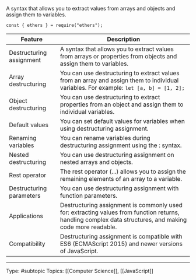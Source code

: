 A syntax that allows you to extract values from arrays and objects and assign them to variables.

```
const { ethers } = require("ethers");
```

| Feature                  | Description                                                                                                                                              |
| ------------------------ | -------------------------------------------------------------------------------------------------------------------------------------------------------- |
| Destructuring assignment | A syntax that allows you to extract values from arrays or properties from objects and assign them to variables.                                                         |
| Array destructuring      | You can use destructuring to extract values from an array and assign them to individual variables. For example: `let [a, b] = [1, 2];`                                                                                                                    |
| Object destructuring     | You can use destructuring to extract properties from an object and assign them to individual variables.                                                                                                                   |
| Default values           | You can set default values for variables when using destructuring assignment.                                                                            |
| Renaming variables       | You can rename variables during destructuring assignment using the : syntax.                                                                             |
| Nested destructuring     | You can use destructuring assignment on nested arrays and objects.                                                                                       |
| Rest operator            | The rest operator (...) allows you to assign the remaining elements of an array to a variable.                                                           |
| Destructuring parameters | You can use destructuring assignment with function parameters.                                                                                           |
| Applications             | Destructuring assignment is commonly used for: extracting values from function returns, handling complex data structures, and making code more readable. |
| Compatibility            | Destructuring assignment is compatible with ES6 (ECMAScript 2015) and newer versions of JavaScript.                                                      |

___
Type: #subtopic 
Topics: [[Computer Science]], [[JavaScript]]

